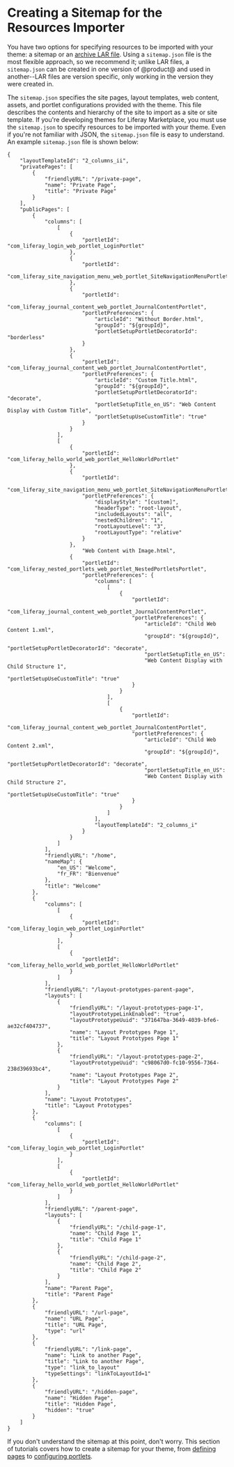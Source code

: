 # Creating a Sitemap for the Resources Importer [](id=creating-a-sitemap-for-the-resources-importer)

You have two options for specifying resources to be imported with your theme: a 
sitemap or an 
[archive LAR file](/develop/tutorials/-/knowledge_base/7-1/archiving-your-sites-resources). 
Using a `sitemap.json` file is the most flexible approach, so we recommend it; 
unlike LAR files, a `sitemap.json` can be created in one version of @product@ 
and used in another--LAR files are version specific, only working in the version 
they were created in. 

The `sitemap.json` specifies the site pages, layout templates, web content, 
assets, and portlet configurations provided with the theme. This file describes 
the contents and hierarchy of the site to import as a site or site template. If 
you're developing themes for Liferay Marketplace, you must use the 
`sitemap.json` to specify resources to be imported with your theme. Even if 
you're not familiar with JSON, the `sitemap.json` file is easy to understand. An 
example `sitemap.json` file is shown below:

    {
        "layoutTemplateId": "2_columns_ii",
        "privatePages": [
            {
                "friendlyURL": "/private-page",
                "name": "Private Page",
                "title": "Private Page"
            }
        ],
        "publicPages": [
            {
                "columns": [
                    [
                        {
                            "portletId": "com_liferay_login_web_portlet_LoginPortlet"
                        },
                        {
                            "portletId": 
                            "com_liferay_site_navigation_menu_web_portlet_SiteNavigationMenuPortlet"
                        },
                        {
                            "portletId": 
                            "com_liferay_journal_content_web_portlet_JournalContentPortlet",
                            "portletPreferences": {
                                "articleId": "Without Border.html",
                                "groupId": "${groupId}",
                                "portletSetupPortletDecoratorId": "borderless"
                            }
                        },
                        {
                            "portletId": "com_liferay_journal_content_web_portlet_JournalContentPortlet",
                            "portletPreferences": {
                                "articleId": "Custom Title.html",
                                "groupId": "${groupId}",
                                "portletSetupPortletDecoratorId": "decorate",
                                "portletSetupTitle_en_US": "Web Content Display with Custom Title",
                                "portletSetupUseCustomTitle": "true"
                            }
                        }
                    ],
                    [
                        {
                            "portletId": "com_liferay_hello_world_web_portlet_HelloWorldPortlet"
                        },
                        {
                            "portletId": 
                            "com_liferay_site_navigation_menu_web_portlet_SiteNavigationMenuPortlet_INSTANCE_${groupId}",
                            "portletPreferences": {
                                "displayStyle": "[custom]",
                                "headerType": "root-layout",
                                "includedLayouts": "all",
                                "nestedChildren": "1",
                                "rootLayoutLevel": "3",
                                "rootLayoutType": "relative"
                            }
                        },
                            "Web Content with Image.html",
                        {
                            "portletId": "com_liferay_nested_portlets_web_portlet_NestedPortletsPortlet",
                            "portletPreferences": {
                                "columns": [
                                    [
                                        {
                                            "portletId": 
                                            "com_liferay_journal_content_web_portlet_JournalContentPortlet",
                                            "portletPreferences": {
                                                "articleId": "Child Web Content 1.xml",
                                                "groupId": "${groupId}",
                                                "portletSetupPortletDecoratorId": "decorate",
                                                "portletSetupTitle_en_US": 
                                                "Web Content Display with Child Structure 1",
                                                "portletSetupUseCustomTitle": "true"
                                            }
                                        }
                                    ],
                                    [
                                        {
                                            "portletId": 
                                            "com_liferay_journal_content_web_portlet_JournalContentPortlet",
                                            "portletPreferences": {
                                                "articleId": "Child Web Content 2.xml",
                                                "groupId": "${groupId}",
                                                "portletSetupPortletDecoratorId": "decorate",
                                                "portletSetupTitle_en_US": 
                                                "Web Content Display with Child Structure 2",
                                                "portletSetupUseCustomTitle": "true"
                                            }
                                        }
                                    ]
                                ],
                                "layoutTemplateId": "2_columns_i"
                            }
                        }
                    ]
                ],
                "friendlyURL": "/home",
                "nameMap": {
                    "en_US": "Welcome",
                    "fr_FR": "Bienvenue"
                },
                "title": "Welcome"
            },
            {
                "columns": [
                    [
                        {
                            "portletId": "com_liferay_login_web_portlet_LoginPortlet"
                        }
                    ],
                    [
                        {
                            "portletId": "com_liferay_hello_world_web_portlet_HelloWorldPortlet"
                        }
                    ]
                ],
                "friendlyURL": "/layout-prototypes-parent-page", 
                "layouts": [
                    {
                        "friendlyURL": "/layout-prototypes-page-1",
                        "layoutPrototypeLinkEnabled": "true",
                        "layoutPrototypeUuid": "371647ba-3649-4039-bfe6-ae32cf404737",
                        "name": "Layout Prototypes Page 1",
                        "title": "Layout Prototypes Page 1"
                    },
                    {
                        "friendlyURL": "/layout-prototypes-page-2",
                        "layoutPrototypeUuid": "c98067d0-fc10-9556-7364-238d39693bc4",
                        "name": "Layout Prototypes Page 2",
                        "title": "Layout Prototypes Page 2"
                    }
                ],
                "name": "Layout Prototypes",
                "title": "Layout Prototypes"
            },
            {
                "columns": [
                    [
                        {
                            "portletId": "com_liferay_login_web_portlet_LoginPortlet"
                        }
                    ],
                    [
                        {
                            "portletId": "com_liferay_hello_world_web_portlet_HelloWorldPortlet"
                        }
                    ]
                ],
                "friendlyURL": "/parent-page",
                "layouts": [
                    {
                        "friendlyURL": "/child-page-1",
                        "name": "Child Page 1",
                        "title": "Child Page 1"
                    },
                    {
                        "friendlyURL": "/child-page-2",
                        "name": "Child Page 2",
                        "title": "Child Page 2"
                    }
                ],
                "name": "Parent Page",
                "title": "Parent Page"
            },
            {
                "friendlyURL": "/url-page",
                "name": "URL Page",
                "title": "URL Page",
                "type": "url"
            },
            {
                "friendlyURL": "/link-page",
                "name": "Link to another Page",
                "title": "Link to another Page",
                "type": "link_to_layout"
                "typeSettings": "linkToLayoutId=1"
            },
            {
                "friendlyURL": "/hidden-page",
                "name": "Hidden Page",
                "title": "Hidden Page",
                "hidden": "true"
            }
        ]
    }

If you don't understand the sitemap at this point, don't worry. This section of 
tutorials covers how to create a sitemap for your theme, from 
[defining pages](/discover/portal/-/knowledge_base/7-1/defining-pages-in-a-sitemap) 
to 
[configuring portlets](/discover/portal/-/knowledge_base/7-1/configuring-portlets-in-a-sitemap). 
